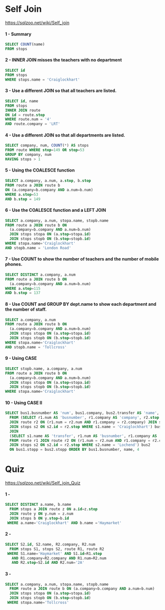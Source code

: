 # Self Join

https://sqlzoo.net/wiki/Self_join

#### 1 - Summary

```sql
SELECT COUNT(name)
FROM stops
```

#### 2 - INNER JOIN misses the teachers with no department

```sql
SELECT id
FROM stops
WHERE stops.name = 'Craiglockhart'
```

#### 3 - Use a different JOIN so that all teachers are listed.

```sql
SELECT id, name
FROM stops 
INNER JOIN route 
ON id = route.stop
WHERE route.num = '4' 
AND route.company = 'LRT'
```

#### 4 - Use a different JOIN so that all departments are listed.

```sql
SELECT company, num, COUNT(*) AS stops
FROM route WHERE stop=149 OR stop=53
GROUP BY company, num
HAVING stops > 1
```

#### 5 - Using the COALESCE function

```sql
SELECT a.company, a.num, a.stop, b.stop
FROM route a JOIN route b 
ON (a.company=b.company AND a.num=b.num)
WHERE a.stop=53
AND b.stop = 149
```

#### 6 - Use the COALESCE function and a LEFT JOIN

```sql
SELECT a.company, a.num, stopa.name, stopb.name
FROM route a JOIN route b ON
  (a.company=b.company AND a.num=b.num)
  JOIN stops stopa ON (a.stop=stopa.id)
  JOIN stops stopb ON (b.stop=stopb.id)
WHERE stopa.name='Craiglockhart'
AND stopb.name = 'London Road'
```

#### 7 - Use COUNT to show the number of teachers and the number of mobile phones.

```sql
SELECT DISTINCT a.company, a.num
FROM route a JOIN route b ON
  (a.company=b.company AND a.num=b.num)
WHERE a.stop=115
AND b.stop = 137
```

#### 8 - Use COUNT and GROUP BY dept.name to show each department and the number of staff. 

```sql
SELECT a.company, a.num
FROM route a JOIN route b ON
  (a.company=b.company AND a.num=b.num)
  JOIN stops stopa ON (a.stop=stopa.id)
  JOIN stops stopb ON (b.stop=stopb.id)
WHERE stopa.name='Craiglockhart'
AND stopb.name = 'Tollcross'
```

#### 9 - Using CASE

```sql
SELECT stopb.name, a.company, a.num
FROM route a JOIN route b ON
  (a.company=b.company AND a.num=b.num)
  JOIN stops stopa ON (a.stop=stopa.id)
  JOIN stops stopb ON (b.stop=stopb.id)
WHERE stopa.name='Craiglockhart'
```

#### 10 - Using CASE II

```sql
SELECT bus1.busnumber AS 'num', bus1.company, bus2.transfer AS 'name', bus2.busnumber AS 'num', bus2.company 
  FROM (SELECT r1.num AS 'busnumber', r1.company AS 'company', r2.stop AS 'stopp' FROM route r1 
  JOIN route r2 ON (r1.num = r2.num AND r1.company = r2.company) JOIN stops s1 ON s1.id = r1.stop
  JOIN stops s2 ON s2.id = r2.stop WHERE s1.name = 'Craiglockhart') bus1
  JOIN
  (SELECT s1.name AS 'transfer', r1.num AS 'busnumber', r1.company AS 'company', r1.stop AS 'stopp', r1.pos AS 'pos' 
  FROM route r1 JOIN route r2 ON (r1.num = r2.num AND r1.company = r2.company) JOIN stops s1 ON s1.id = r1.stop
  JOIN stops s2 ON s2.id = r2.stop WHERE s2.name = 'Lochend') bus2
  ON bus1.stopp = bus2.stopp ORDER BY bus1.busnumber, name, 4
```

# Quiz

https://sqlzoo.net/wiki/Self_join_Quiz

#### 1 - 

```sql
SELECT DISTINCT a.name, b.name
  FROM stops a JOIN route z ON a.id=z.stop
  JOIN route y ON y.num = z.num
  JOIN stops b ON y.stop=b.id
 WHERE a.name='Craiglockhart' AND b.name ='Haymarket'
```

#### 2 -

```sql
SELECT S2.id, S2.name, R2.company, R2.num
  FROM stops S1, stops S2, route R1, route R2
 WHERE S1.name='Haymarket' AND S1.id=R1.stop
   AND R1.company=R2.company AND R1.num=R2.num
   AND R2.stop=S2.id AND R2.num='2A'
```

#### 3 -

```sql
SELECT a.company, a.num, stopa.name, stopb.name
  FROM route a JOIN route b ON (a.company=b.company AND a.num=b.num)
  JOIN stops stopa ON (a.stop=stopa.id)
  JOIN stops stopb ON (b.stop=stopb.id)
 WHERE stopa.name='Tollcross'
```

